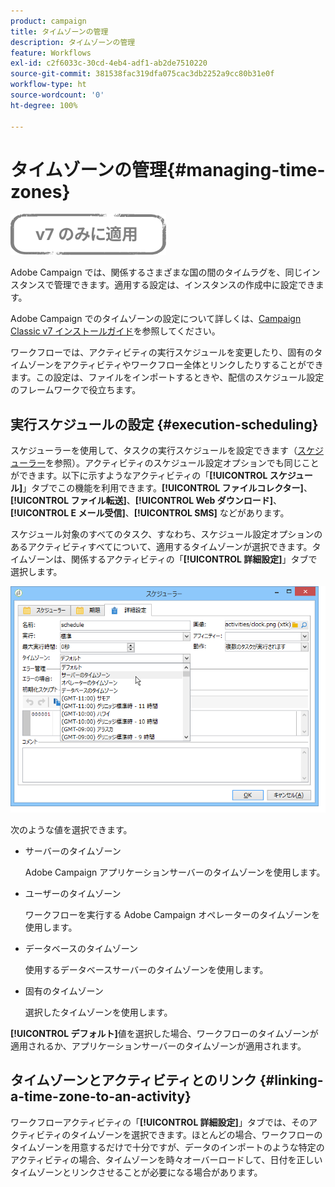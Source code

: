 ```yaml
---
product: campaign
title: タイムゾーンの管理
description: タイムゾーンの管理
feature: Workflows
exl-id: c2f6033c-30cd-4eb4-adf1-ab2de7510220
source-git-commit: 381538fac319dfa075cac3db2252a9cc80b31e0f
workflow-type: ht
source-wordcount: '0'
ht-degree: 100%

---
```


# タイムゾーンの管理{#managing-time-zones}

![](../../assets/v7-only.svg)

Adobe Campaign では、関係するさまざまな国の間のタイムラグを、同じインスタンスで管理できます。適用する設定は、インスタンスの作成中に設定できます。

Adobe Campaign でのタイムゾーンの設定について詳しくは、[Campaign Classic v7 インストールガイド](../../installation/using/time-zone-management.md)を参照してください。

ワークフローでは、アクティビティの実行スケジュールを変更したり、固有のタイムゾーンをアクティビティやワークフロー全体とリンクしたりすることができます。この設定は、ファイルをインポートするときや、配信のスケジュール設定のフレームワークで役立ちます。

## 実行スケジュールの設定 {#execution-scheduling}

スケジューラーを使用して、タスクの実行スケジュールを設定できます（[スケジューラー](scheduler.md)を参照）。アクティビティのスケジュール設定オプションでも同じことができます。以下に示すようなアクティビティの「**[!UICONTROL スケジュール]**」タブでこの機能を利用できます。**[!UICONTROL ファイルコレクター]**、**[!UICONTROL ファイル転送]**、**[!UICONTROL Web ダウンロード]**、**[!UICONTROL E メール受信]**、**[!UICONTROL SMS]** などがあります。

スケジュール対象のすべてのタスク、すなわち、スケジュール設定オプションのあるアクティビティすべてについて、適用するタイムゾーンが選択できます。タイムゾーンは、関係するアクティビティの「**[!UICONTROL 詳細設定]**」タブで選択します。

![](assets/wf-timezone-in-a-box.png)

次のような値を選択できます。

* サーバーのタイムゾーン

   Adobe Campaign アプリケーションサーバーのタイムゾーンを使用します。

* ユーザーのタイムゾーン

   ワークフローを実行する Adobe Campaign オペレーターのタイムゾーンを使用します。

* データベースのタイムゾーン

   使用するデータベースサーバーのタイムゾーンを使用します。

* 固有のタイムゾーン

   選択したタイムゾーンを使用します。

**[!UICONTROL デフォルト]**&#x200B;値を選択した場合、ワークフローのタイムゾーンが適用されるか、アプリケーションサーバーのタイムゾーンが適用されます。

## タイムゾーンとアクティビティとのリンク {#linking-a-time-zone-to-an-activity}

ワークフローアクティビティの「**[!UICONTROL 詳細設定]**」タブでは、そのアクティビティのタイムゾーンを選択できます。ほとんどの場合、ワークフローのタイムゾーンを用意するだけで十分ですが、データのインポートのような特定のアクティビティの場合、タイムゾーンを時々オーバーロードして、日付を正しいタイムゾーンとリンクさせることが必要になる場合があります。
